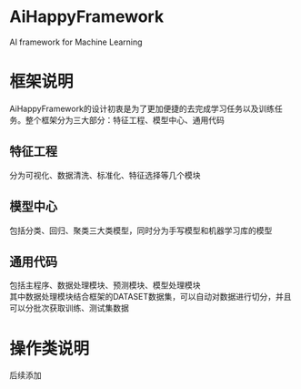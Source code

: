 # AiHappyFramework
AI framework for Machine Learning

# 框架说明  
AiHappyFramework的设计初衷是为了更加便捷的去完成学习任务以及训练任务。整个框架分为三大部分：特征工程、模型中心、通用代码  
## 特征工程  
分为可视化、数据清洗、标准化、特征选择等几个模块  
## 模型中心  
包括分类、回归、聚类三大类模型，同时分为手写模型和机器学习库的模型  
## 通用代码  
包括主程序、数据处理模块、预测模块、模型处理模块  
其中数据处理模块结合框架的DATASET数据集，可以自动对数据进行切分，并且可以分批次获取训练、测试集数据
    
# 操作类说明  
后续添加